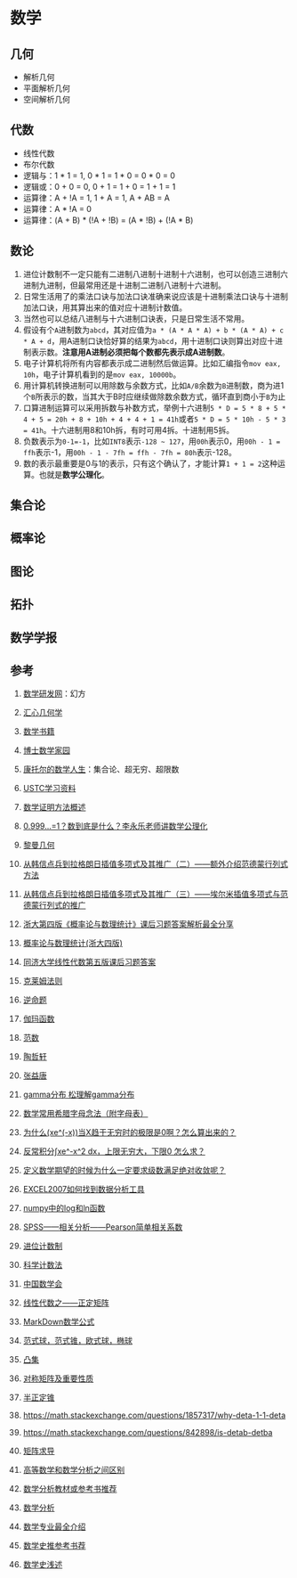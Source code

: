 # 数学

## 几何
- 解析几何
 - 平面解析几何
 - 空间解析几何

## 代数
- 线性代数
- 布尔代数
 - 逻辑与：1 * 1 = 1, 0 * 1 = 1 * 0 = 0 * 0 = 0
 - 逻辑或：0 + 0 = 0, 0 + 1 = 1 + 0 = 1 + 1 = 1
 - 运算律：A + !A = 1, 1 + A = 1, A + AB = A
 - 运算律：A * !A = 0
 - 运算律：(A + B) * (!A + !B) = (A * !B) + (!A * B)

## 数论

1. 进位计数制不一定只能有二进制八进制十进制十六进制，也可以创造三进制六进制九进制，但最常用还是十进制二进制八进制十六进制。
2. 日常生活用了的乘法口诀与加法口诀准确来说应该是十进制乘法口诀与十进制加法口诀，用其算出来的值对应十进制计数值。
3. 当然也可以总结八进制与十六进制口诀表，只是日常生活不常用。
4. 假设有个`A`进制数为`abcd`，其对应值为`a * (A * A * A) + b * (A * A) + c * A + d`，用A进制口诀恰好算的结果为`abcd`，用十进制口诀则算出对应十进制表示数。**注意用A进制必须把每个数都先表示成A进制数**。
5. 电子计算机将所有内容都表示成二进制然后做运算。比如汇编指令`mov eax, 10h`，电子计算机看到的是`mov eax, 10000b`。
6. 用计算机转换进制可以用除数与余数方式，比如`A/B`余数为`B`进制数，商为进1个`B`所表示的数，当其大于B时应继续做除数余数方式，循环直到商小于`B`为止
7. 口算进制运算可以采用拆数与补数方式，举例十六进制`5 * D = 5 * 8 + 5 * 4 + 5 = 20h + 8 + 10h + 4 + 4 + 1 = 41h`或者`5 * D = 5 * 10h - 5 * 3 = 41h`。十六进制用8和10h拆，有时可用4拆。十进制用5拆。
6. 负数表示为`0-1=-1`，比如`INT8`表示`-128 ~ 127`，用`00h`表示0，用`00h - 1 = ffh`表示-1，用`00h - 1 - 7fh = ffh - 7fh = 80h`表示-128。
7. 数的表示最重要是0与1的表示，只有这个确认了，才能计算`1 + 1 = 2`这种运算。也就是**数学公理化**。

## 集合论

## 概率论

## 图论

## 拓扑

## 数学学报

## 参考
1. [数学研发网](https://emath.ac.cn)：幻方
2. [汇心几何学](https://bbs.emath.ac.cn/forum.php?tid=18164&mod=viewthread)
3. [数学书籍](https://bbs.emath.ac.cn/thread-1989-1-1.html)

4. [博士数学家园](https://www.math.org.cn)

5. [康托尔的数学人生](https://page.om.qq.com/page/OdnrB-mpOio1ZnPwWq2rDhAA0)：集合论、超无穷、超限数

6. [USTC学习资料](http://home.ustc.edu.cn/~yx3x/USTCdata.html)

7. [数学证明方法概述](https://blog.csdn.net/cnds123/article/details/127186417)

8. [0.999...=1？数到底是什么？李永乐老师讲数学公理化](https://www.bilibili.com/video/av44942988)

9.  [黎曼几何                                                                          ](https://zhuanlan.zhihu.com/p/49545466)
10. [从韩信点兵到拉格朗日插值多项式及其推广（二）——额外介绍范德蒙行列式方法            ](https://zhuanlan.zhihu.com/p/563564002)
11. [从韩信点兵到拉格朗日插值多项式及其推广（三）——埃尔米插值多项式与范德蒙行列式的推广](https://zhuanlan.zhihu.com/p/563566506)
12. [浙大第四版《概率论与数理统计》课后习题答案解析最全分享                            ](https://zhuanlan.zhihu.com/p/358299124)

13. [概率论与数理统计(浙大四版)](https://github.com/xitongsys/ML/tree/master/books/概率论与数理统计(浙大四版).pdf)

14. [同济大学线性代数第五版课后习题答案](https://www.docin.com/p-1907112302.html)

15. [克莱姆法则](https://baike.baidu.com/item/克莱姆法则)
16. [逆命题    ](https://baike.baidu.com/item/逆命题)
17. [伽玛函数  ](https://baike.baidu.com/item/伽玛函数)
18. [范数      ](https://baike.baidu.com/item/范数)
19. [陶哲轩    ](https://baike.baidu.com/item/陶哲轩)
20. [张益唐    ](https://baike.baidu.com/item/张益唐)

21. [gamma分布 松理解gamma分布](https://blog.csdn.net/weixin_39883433/article/details/111222022)

22. [数学常用希腊字母念法（附字母表）](https://blog.csdn.net/leoleepz/article/details/50313867)

23. [为什么(xe^(-x))当X趋于无穷时的极限是0啊？怎么算出来的？](https://wenwen.sogou.com/question/q657935015.htm)

24. [反常积分∫xe^-x^2 dx，上限无穷大，下限0 怎么求？](https://www.zhihu.com/question/54539278)

25. [定义数学期望的时候为什么一定要求级数满足绝对收敛呢？](https://www.zhihu.com/question/26566795)

26. [EXCEL2007如何找到数据分析工具](https://jingyan.baidu.com/article/8cdccae99e3247315513cd4a.html)

27. [numpy中的log和ln函数](https://blog.csdn.net/u011699626/article/details/118885071)

28. [SPSS——相关分析——Pearson简单相关系数](https://blog.csdn.net/liuyuan_jq/article/details/52517963)

29. [进位计数制](https://baike.baidu.com/item/进位计数制)

30. [科学计数法](https://baike.baidu.com/item/科学计数法/1612882)

31. [中国数学会](http://www.cms.org.cn)

32. [线性代数之——正定矩阵](https://zhuanlan.zhihu.com/p/93392382)

33. [MarkDown数学公式](https://zhuanlan.zhihu.com/p/441454622)

34. [范式球，范式锥，欧式球，椭球](https://blog.csdn.net/robert_chen1988/article/details/80479813)

35. [凸集](https://zhuanlan.zhihu.com/p/33231654)

36. [对称矩阵及重要性质](https://zhuanlan.zhihu.com/p/627861657)

37. [半正定锥](https://zhuanlan.zhihu.com/p/570781608)

38. <https://math.stackexchange.com/questions/1857317/why-deta-1-1-deta>
39. <https://math.stackexchange.com/questions/842898/is-detab-detba>

40. [矩阵求导](https://zhuanlan.zhihu.com/p/273729929)

41. [高等数学和数学分析之间区别](https://www.zhihu.com/question/370000187)
42. [数学分析教材或参考书推荐  ](https://www.zhihu.com/question/427922224)
43. [数学分析                  ](https://www.zhihu.com/topic/19622000)

44. [数学专业最全介绍](https://zhuanlan.zhihu.com/p/399827103)

45. [数学史推参考书荐](https://www.zhihu.com/question/20100262)

46. [数学史浅述](https://zhuanlan.zhihu.com/p/139716871)
